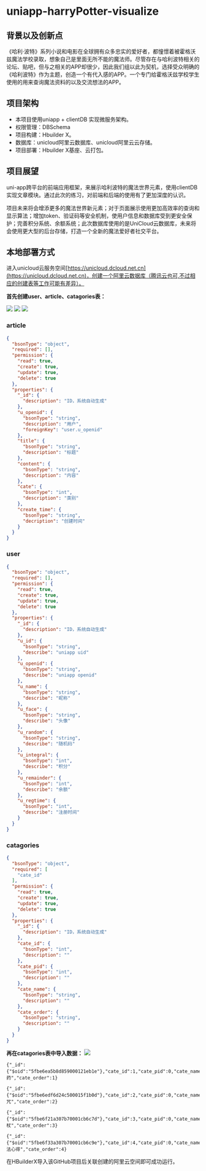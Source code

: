 # uniapp-harryPotter-visualize

## 背景以及创新点

《哈利·波特》系列小说和电影在全球拥有众多忠实的爱好者，都憧憬着被霍格沃兹魔法学校录取，想象自己是里面无所不能的魔法师。尽管存在与哈利波特相关的论坛、贴吧，但与之相关的APP却很少，因此我们组以此为契机，选择受众明确的《哈利波特》作为主题，创造一个有代入感的APP。一个专门给霍格沃兹学校学生使用的用来查询魔法资料的以及交流想法的APP。

## 项目架构

- 本项目使用uniapp + clientDB 实现微服务架构。
- 权限管理：DBSchema
- 项目构建：Hbuilder X。
- 数据库：unicloud阿里云数据库、unicloud阿里云云存储。
- 项目部署：Hbuilder X基座、云打包。

## 项目展望

uni-app跨平台的前端应用框架，来展示哈利波特的魔法世界元素，使用clientDB 实现文章模块。通过此次的练习，对前端和后端的使用有了更加深度的认识。

项目未来将会增添更多的魔法世界新元素；对于页面展示使用更加高效率的查询和显示算法；增加token、验证码等安全机制，使用户信息和数据库受到更安全保护；完善积分系统、余额系统；此次数据库使用的是UniCloud云数据库，未来将会使用更大型的后台存储，打造一个全新的魔法爱好者社交平台。

## 本地部署方式

进入unicloud云服务空间[https://unicloud.dcloud.net.cn](https://unicloud.dcloud.net.cn)，创建一个阿里云数据库（腾讯云也可,不过相应的创建表等工作可能有差异）。

**首先创建user、article、catagories表：**

![](https://cdn.jsdelivr.net/gh/wztlink1013/cdn-article/article20201120/20201218171732.png)
![](https://cdn.jsdelivr.net/gh/wztlink1013/cdn-article/article20201120/20201218171818.png)
![](https://cdn.jsdelivr.net/gh/wztlink1013/cdn-article/article20201120/20201218171847.png)
### article
```json
{
  "bsonType": "object",
  "required": [],
  "permission": {
    "read": true,
    "create": true,
    "update": true,
    "delete": true
  },
  "properties": {
    "_id": {
      "description": "ID，系统自动生成"
    },
    "u_openid": {
      "bsonType": "string",
      "description": "用户",
      "foreignKey": "user.u_openid"
    },
    "title": {
      "bsonType": "string",
      "description": "标题"
    },
    "content": {
      "bsonType": "string",
      "description": "内容"
    },
    "cate": {
      "bsonType": "int",
      "description": "类别"
    },
    "create_time": {
      "bsonType": "string",
      "decription": "创建时间"
    }
  }
}
```
### user
```json
{
  "bsonType": "object",
  "required": [],
  "permission": {
    "read": true,
    "create": true,
    "update": true,
    "delete": true
  },
  "properties": {
    "_id": {
      "description": "ID，系统自动生成"
    },
    "u_id": {
      "bsonType": "string",
      "describe": "uniapp uid"
    },
    "u_openid": {
      "bsonType": "string",
      "describe": "uniapp openid"
    },
    "u_name": {
      "bsonType": "string",
      "describe": "昵称"
    },
    "u_face": {
      "bsonType": "string",
      "describe": "头像"
    },
    "u_random": {
      "bsonType": "string",
      "describe": "随机码"
    },
    "u_integral": {
      "bsonType": "int",
      "describe": "积分"
    },
    "u_remainder": {
      "bsonType": "int",
      "describe": "余额"
    },
    "u_regtime": {
      "bsonType": "int",
      "describe": "注册时间"
    }
  }
}
```
### catagories
```json
{
  "bsonType": "object",
  "required": [
    "cate_id"
  ],
  "permission": {
    "read": true,
    "create": true,
    "update": true,
    "delete": true
  },
  "properties": {
    "_id": {
      "description": "ID，系统自动生成"
    },
    "cate_id": {
      "bsonType": "int",
      "description": ""
    },
    "cate_pid": {
      "bsonType": "int",
      "description": ""
    },
    "cate_name": {
      "bsonType": "string",
      "description": ""
    },
    "cate_order": {
      "bsonType": "string",
      "description": ""
    }
  }
}
```

**再在catagories表中导入数据：**
![](https://cdn.jsdelivr.net/gh/wztlink1013/cdn-article/article20201120/20201218172152.png)
```
{"_id":{"$oid":"5fbe6ea5b8d859000121eb1e"},"cate_id":1,"cate_pid":0,"cate_name":"魔药","cate_order":1}

{"_id":{"$oid":"5fbe6edf6d24c500015f1b0d"},"cate_id":2,"cate_pid":0,"cate_name":"魔咒","cate_order":2}

{"_id":{"$oid":"5fbe6f21a307b70001cb6c7d"},"cate_id":3,"cate_pid":0,"cate_name":"魔杖","cate_order":3}

{"_id":{"$oid":"5fbe6f33a307b70001cb6c9e"},"cate_id":4,"cate_pid":0,"cate_name":"魔法心得","cate_order":4}
```

在HBuilderX导入该GitHub项目后关联创建的阿里云空间即可成功运行。
